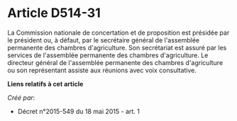 # Article D514-31

La Commission nationale de concertation et de proposition est présidée par le président ou, à défaut, par le secrétaire
général de l'assemblée permanente des chambres d'agriculture. Son secrétariat est assuré par les services de l'assemblée
permanente des chambres d'agriculture. Le directeur général de l'assemblée permanente des chambres d'agriculture ou son
représentant assiste aux réunions avec voix consultative.

**Liens relatifs à cet article**

_Créé par_:

  - Décret n°2015-549 du 18 mai 2015 - art. 1
